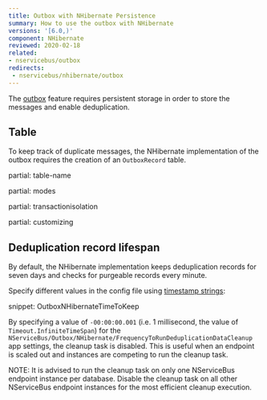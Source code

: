 ```yaml
---
title: Outbox with NHibernate Persistence
summary: How to use the outbox with NHibernate
versions: '[6.0,)'
component: NHibernate
reviewed: 2020-02-18
related:
- nservicebus/outbox
redirects:
 - nservicebus/nhibernate/outbox
---
```


The [outbox](/nservicebus/outbox) feature requires persistent storage in order to store the messages and enable deduplication.


## Table

To keep track of duplicate messages, the NHibernate implementation of the outbox requires the creation of an `OutboxRecord` table.

partial: table-name

partial: modes

partial: transactionisolation

partial: customizing

## Deduplication record lifespan

By default, the NHibernate implementation keeps deduplication records for seven days and checks for purgeable records every minute.

Specify different values in the config file using [timestamp strings](https://docs.microsoft.com/en-us/dotnet/standard/base-types/standard-timespan-format-strings):

snippet: OutboxNHibernateTimeToKeep

By specifying a value of `-00:00:00.001` (i.e. 1 millisecond, the value of `Timeout.InfiniteTimeSpan`) for the `NServiceBus/Outbox/NHibernate/FrequencyToRunDeduplicationDataCleanup` app settings, the cleanup task is disabled. This is useful when an endpoint is scaled out and instances are competing to run the cleanup task.

NOTE: It is advised to run the cleanup task on only one NServiceBus endpoint instance per database. Disable the cleanup task on all other NServiceBus endpoint instances for the most efficient cleanup execution.